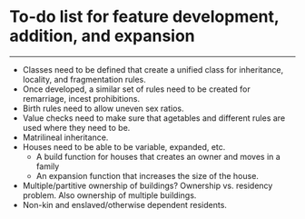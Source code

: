 # To-do list for feature development, addition, and expansion #

----------

- Classes need to be defined that create a unified class for inheritance, locality, and fragmentation rules.
- Once developed, a similar set of rules need to be created for remarriage, incest prohibitions.
- Birth rules need to allow uneven sex ratios.
- Value checks need to make sure that agetables and different rules are used where they need to be.
- Matrilineal inheritance.
- Houses need to be able to be variable, expanded, etc.
	- A build function for houses that creates an owner and moves in a family
	- An expansion function that increases the size of the house.
- Multiple/partitive ownership of buildings? Ownership vs. residency problem. Also ownership of multiple buildings.
- Non-kin and enslaved/otherwise dependent residents.
